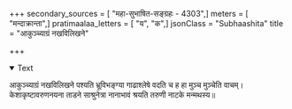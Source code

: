 +++
secondary_sources = [ "महा-सुभाषित-सङ्ग्रहः - 4303",]
meters = [ "मन्दाक्रान्ता",]
pratimaalaa_letters = [ "य", "क",]
jsonClass = "Subhaashita"
title = "आकुञ्च्याग्रं नखविलिखने"

+++

<details open><summary>Text</summary>

आकुञ्च्याग्रं नखविलिखने पश्यति भ्रूविभङ्ग्या गाढाश्लेषे वदति च ह हा मुञ्च मुञ्चेति वाचम्।  
केशाकृष्टावरुणनयना ताडने साश्रुनेत्रा नानाभावं श्रयति तरुणी नाटके मन्मथस्य॥
</details>
